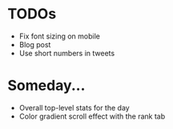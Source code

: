 # TODOs

- Fix font sizing on mobile
- Blog post
- Use short numbers in tweets

# Someday...
- Overall top-level stats for the day
- Color gradient scroll effect with the rank tab
